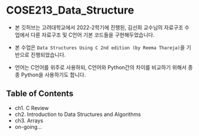 # COSE213_Data_Structure
+ 본 깃허브는 고려대학교에서 2022-2학기에 진행된, 김선희 교수님의 자료구조 수업에서 다룬 자료구조 및 C언어 기본 코드들을 구현해두었습니다.

+ 본 수업은 `Data Structures Using C 2nd edition (by Reema Thareja)`을 기반으로 진행되었습니다.

+ 언어는 C언어를 위주로 사용하되, C언어와 Python간의 차이를 비교하기 위해서 종종 Python을 사용하기도 합니다.


## Table of Contents
+ ch1. C Review
+ ch2. Introduction to Data Structures and Algorithms
+ ch3. Arrays
+ on-going...